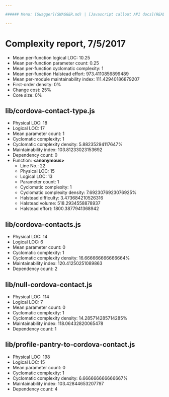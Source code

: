 ```yaml
---

###### Menu: [Swagger](SWAGGER.md) | [Javascript callout API docs](README.md) | [Javascript callout Complexity Report](COMPLEXITY.md) | [Terms of Service](../TERMS_OF_SERVICE.md)

---
```

# Complexity report, 7/5/2017

* Mean per-function logical LOC: 10.25
* Mean per-function parameter count: 0.25
* Mean per-function cyclomatic complexity: 1
* Mean per-function Halstead effort: 973.4110856899489
* Mean per-module maintainability index: 111.42940186879207
* First-order density: 0%
* Change cost: 25%
* Core size: 0%

## lib/cordova-contact-type.js

* Physical LOC: 18
* Logical LOC: 17
* Mean parameter count: 1
* Cyclomatic complexity: 1
* Cyclomatic complexity density: 5.88235294117647%
* Maintainability index: 103.81233023153692
* Dependency count: 0
* Function: **&lt;anonymous>**
    * Line No.: 22
    * Physical LOC: 15
    * Logical LOC: 13
    * Parameter count: 1
    * Cyclomatic complexity: 1
    * Cyclomatic complexity density: 7.6923076923076925%
    * Halstead difficulty: 3.473684210526316
    * Halstead volume: 518.2934558878937
    * Halstead effort: 1800.3877941368942

## lib/cordova-contacts.js

* Physical LOC: 14
* Logical LOC: 6
* Mean parameter count: 0
* Cyclomatic complexity: 1
* Cyclomatic complexity density: 16.666666666666664%
* Maintainability index: 120.41250251089863
* Dependency count: 2

## lib/null-cordova-contact.js

* Physical LOC: 114
* Logical LOC: 7
* Mean parameter count: 0
* Cyclomatic complexity: 1
* Cyclomatic complexity density: 14.285714285714285%
* Maintainability index: 118.06432820065478
* Dependency count: 1

## lib/profile-pantry-to-cordova-contact.js

* Physical LOC: 198
* Logical LOC: 15
* Mean parameter count: 0
* Cyclomatic complexity: 1
* Cyclomatic complexity density: 6.666666666666667%
* Maintainability index: 103.42844653207797
* Dependency count: 4


